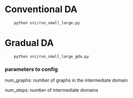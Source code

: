 # Conventional DA
```
    python src/run_small_large.py
```


# Gradual DA
```
    python src/run_small_large_gda.py
```
### parameters to config
num_graphs: number of graphs in the intermediate domain

num_steps: number of intermediate domains